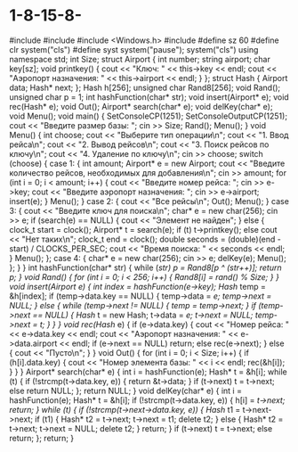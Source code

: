 # 1-8-15-8-
#include <iostream>
#include <cstdlib>
#include <Windows.h>
#include <ctime>
#define sz 60
#define clr system("cls")
#define syst system("pause"); system("cls")
using namespace std;
int Size;
struct Airport {
	int number;
	string airport;
	char key[sz];
	void printkey() {
		cout << "Ключ: " << this->key << endl;
		cout << "Аэропорт назначения: " << this->airport << endl;
	}
};
struct Hash {
	Airport data;
	Hash* next;
};
Hash h[256];
unsigned char Rand8[256];
void Rand();
unsigned char p = 1;
int hashFunction(char* str);
void insert(Airport* e);
void rec(Hash* e);
void Out();
Airport* search(char* e);
void delKey(char* e);
void Menu();
void main() {
	SetConsoleCP(1251);
	SetConsoleOutputCP(1251);
	cout << "Введите размер базы: "; cin >> Size;
	Rand();
	Menu();
}
void Menu() {
	int choose;
	cout << "Выберите тип операции\n";
	cout << "1. Ввод рейса\n";
	cout << "2. Вывод рейсов\n";
	cout << "3. Поиск рейсов по ключу\n";
	cout << "4. Удаление по ключу\n";
	cin >> choose;
	switch (choose) {
	case 1: {
		int amount;
		Airport* e = new Airport;
		cout << "Введите количество рейсов, необходимых для добавления\n";
		cin >> amount;
		for (int i = 0; i < amount; i++) {
			cout << "Введите номер рейса: "; cin >> e->key;
			cout << "Введите аэропорт назначения: "; cin >> e->airport;
			insert(e);
		}
		Menu();
	}
	case 2: {
		cout << "Все рейсы\n";
		Out();
		Menu();
	}
	case 3: {
		cout << "Введите ключ для поиска\n";
		char* e = new char(256);
		cin >> e;
		if (search(e) == NULL) {
			cout << "Элемент не найден";
		}
		else {
			clock_t start = clock();
			Airport* t = search(e);
			if (t)  t->printkey();
			else cout << "Нет таких\n";
			clock_t end = clock();
			double seconds = (double)(end - start) / CLOCKS_PER_SEC;
			cout << "Время поиска: " << seconds << endl;
		}
		Menu();
	};
	case 4: {
		char* e = new char(256);
		cin >> e;
		delKey(e);
		Menu();
	};
	}
}
int hashFunction(char* str) {
	while (*str) p = Rand8[p ^ (*str++)];
	return p;
}
void Rand() {
	for (int i = 0; i < 256; i++) {
		Rand8[i] = rand() % Size;
	}
}
void insert(Airport* e) {
	int index = hashFunction(e->key);
	Hash* temp = &h[index];
	if (temp->data.key == NULL) {
		temp->data = *e;
		temp->next = NULL;
	}
	else {
		while (temp->next != NULL) {
			temp = temp->next;
		}
		if (temp->next == NULL) {
			Hash* t = new Hash;
			t->data = *e;
			t->next = NULL;
			temp->next = t;
		}
	}
}
void rec(Hash* e) {
	if (e->data.key) {
		cout << "Номер рейса: " << e->data.key << endl;
		cout << "Аэропорт назначения: " << e->data.airport << endl;
		if (e->next == NULL) return;
		else rec(e->next);
	}
	else {
		cout << "Пусто\n";
	}
}
void Out() {
	for (int i = 0; i < Size; i++) {
		if (h[i].data.key) {
			cout << "Номер элемента базы: " << i << endl;
			rec(&h[i]);
		}
	}
}
Airport* search(char* e) {
	int i = hashFunction(e);
	Hash* t = &h[i];
	while (t) {
		if (!strcmp(t->data.key, e)) {
			return &t->data;
		}
		if (t->next)
			t = t->next;
		else return NULL;
	};
	return NULL;
}
void delKey(char* e) {
	int i = hashFunction(e);
	Hash* t = &h[i];
	if (!strcmp(t->data.key, e)) {
		h[i] = *t->next;
		return;
	}
	while (t) {
		if (!strcmp(t->next->data.key, e)) {
			Hash* t1 = t->next->next;
			if (t1) {
				Hash* t2 = t->next;
				t->next = t1;
				delete t2;
			}
			else {
				Hash* t2 = t->next;
				t->next = NULL;
				delete t2;
			}
			return;
		}
		if (t->next)
			t = t->next;
		else return;
	};
	return;
}
